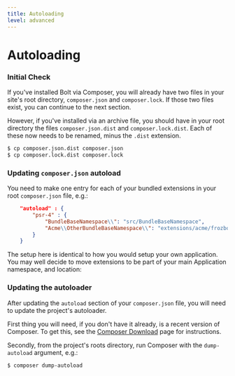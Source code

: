 ```yaml
---
title: Autoloading
level: advanced
---
```

Autoloading
===========

### Initial Check

If you've installed Bolt via Composer, you will already have two files in your
site's root directory, `composer.json` and `composer.lock`. If those two files
exist, you can continue to the next section.

However, if you've installed via an archive file, you should have in your root
directory the files `composer.json.dist` and `composer.lock.dist`. Each of
these now needs to be renamed, minus the `.dist` extension.

```bash
$ cp composer.json.dist composer.json
$ cp composer.lock.dist composer.lock
```


### Updating `composer.json` autoload

You need to make one entry for each of your bundled extensions in your root
`composer.json` file, e.g.:

```json
    "autoload" : {
        "psr-4" : {
            "BundleBaseNamespace\\": "src/BundleBaseNamespace",
            "Acme\\OtherBundleBaseNamespace\\": "extensions/acme/frozbot/OtherBundleBaseNamespace"
        }
    }
```

The setup here is identical to how you would setup your own application. You
may well decide to move extensions to be part of your main Application
namespace, and location:


### Updating the autoloader

After updating the `autoload` section of your `composer.json` file, you will
need to update the project's autoloader.

First thing you will need, if you don't have it already, is a recent version of
Composer. To get this, see the [Composer Download][composer] page for
instructions.

Secondly, from the project's roots directory, run Composer with the
`dump-autoload` argument, e.g.:


```bash
$ composer dump-autoload
```

[composer]: https://getcomposer.org/download/
